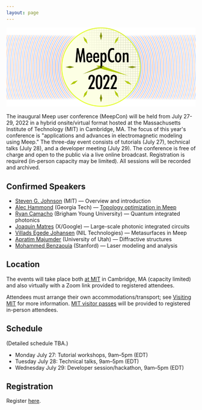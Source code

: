 ```yaml
---
layout: page
---
```

![Meep](/assets/img/meepcon_banner.png)

The inaugural Meep user conference (MeepCon) will be held from July 27-29, 2022 in a hybrid onsite/virtual format hosted at the Massachusetts Institute of Technology (MIT) in Cambridge, MA. The focus of this year's conference is "applications and advances in electromagnetic modeling using Meep." The three-day event consists of tutorials (July 27), technical talks (July 28), and a developer meeting (July 29). The conference is free of charge and open to the
public via a live online broadcast. Registration is required (in-person capacity may be limited). All sessions will be recorded and archived.

## <a name="Speakers"></a> Confirmed Speakers

- [Steven G. Johnson](https://math.mit.edu/~stevenj/) (MIT) — Overview and introduction
- [Alec Hammond](https://scholar.google.com/citations?user=ct1EWzQAAAAJ&hl=en) (Georgia Tech) — [Topology optimization in Meep](http://doi.org/10.1364/OE.442074)
- [Ryan Camacho](https://camacholab.byu.edu/directory/ryan-camacho) (Brigham Young University) — Quantum integrated photonics
- [Joaquin Matres](https://www.jmatres.com/) (X/Google) — Large-scale photonic integrated circuits
- [Villads Egede Johansen](https://scholar.google.dk/citations?user=n5SzpdMAAAAJ&hl=en) (NIL Technologies) — Metasurfaces in Meep
- [Apratim Majumder](https://faculty.utah.edu/u0720363-Apratim_Majumder/hm/index.hml) (University of Utah) — Diffractive structures
- [Mohammed Benzaouia](https://scholar.google.com/citations?user=cPqTYcwAAAAJ&hl=en) (Stanford) — Laser modeling and analysis

## <a name="Location"></a> Location

The events will take place both [at MIT](https://web.mit.edu/) in Cambridge, MA (capacity limited) and also virtually with a Zoom link provided to registered attendees.

Attendees must arrange their own accommodations/transport; see [Visiting MIT](https://www.mit.edu/visitmit/) for more information.  [MIT visitor passes](https://covidapps.mit.edu/visitors) will be provided to registered in-person attendees.

## <a name="Schedule"></a> Schedule
(Detailed schedule TBA.)
- Monday July 27: Tutorial workshops, 9am–5pm (EDT)
- Tuesday July 28: Technical talks, 9am–5pm (EDT)
- Wednesday July 29: Developer session/hackathon, 9am–5pm (EDT)

## <a name="Registration"></a> Registration

Register [here](https://docs.google.com/forms/d/e/1FAIpQLSdBNFdJau8tl6FMtjNscItTKwS5tEv2T9CQAxTfycMrs-94nA/viewform?usp=sf_link).
